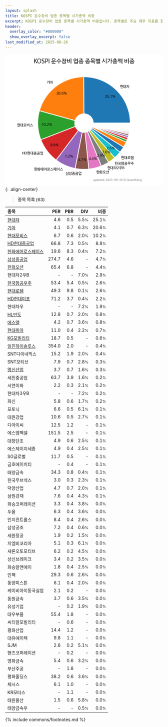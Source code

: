 ```yaml
---
layout: splash
title: KOSPI 운수장비 업종 종목별 시가총액 비중
excerpt: KOSPI 운수장비 업종 종목별 시가총액 비중입니다. 종목별로 주요 재무 지표를 함께 표시합니다.
header:
  overlay_color: "#800000"
  show_overlay_excerpt: false
last_modified_at: 2025-08-26
---
```



![KOSPI 운수장비 업종 종목별 시가총액 비중](/stats/sector/images/kospi_업종_운수장비_종목.png){: .align-center}


> **종목 목록 (63)**<a id="list"></a>

| **종목** | **PER** | **PBR** | **DIV** | **비중** |
| :------- | ------: | ------: | ------: | -------: |
| [현대차](/005380/) | 4.6 | 0.5 | 5.5<small>%</small> | 25.1<small>%</small> |
| [기아](/000270/) | 4.1 | 0.7 | 6.3<small>%</small> | 20.6<small>%</small> |
| [현대모비스](/012330/) | 6.7 | 0.6 | 2.0<small>%</small> | 10.2<small>%</small> |
| [HD현대중공업](/329180/) | 66.8 | 7.3 | 0.5<small>%</small> | 8.8<small>%</small> |
| [한화에어로스페이스](/012450/) | 19.6 | 8.3 | 0.4<small>%</small> | 7.2<small>%</small> |
| [삼성중공업](/010140/) | 274.7 | 4.6 | - | 4.7<small>%</small> |
| [한화오션](/042660/) | 65.4 | 6.8 | - | 4.4<small>%</small> |
| 현대차2우B | - | - | 7.0<small>%</small> | 2.9<small>%</small> |
| [한국항공우주](/047810/) | 53.4 | 5.4 | 0.5<small>%</small> | 2.6<small>%</small> |
| [현대로템](/064350/) | 49.3 | 9.8 | 0.1<small>%</small> | 2.6<small>%</small> |
| [HD현대미포](/010620/) | 71.2 | 3.7 | 0.4<small>%</small> | 2.2<small>%</small> |
| 현대차우 | - | - | 7.2<small>%</small> | 1.9<small>%</small> |
| [HL만도](/204320/) | 12.8 | 0.7 | 2.0<small>%</small> | 0.8<small>%</small> |
| [에스엘](/005850/) | 4.2 | 0.7 | 3.6<small>%</small> | 0.8<small>%</small> |
| [현대위아](/011210/) | 11.0 | 0.4 | 2.2<small>%</small> | 0.7<small>%</small> |
| [KG모빌리티](/003620/) | 18.7 | 0.5 | - | 0.6<small>%</small> |
| [일진하이솔루스](/271940/) | 354.0 | 2.0 | - | 0.4<small>%</small> |
| SNT다이내믹스 | 15.2 | 1.9 | 2.0<small>%</small> | 0.4<small>%</small> |
| SNT모티브 | 7.9 | 0.7 | 2.8<small>%</small> | 0.3<small>%</small> |
| [명신산업](/009900/) | 3.7 | 0.7 | 1.6<small>%</small> | 0.3<small>%</small> |
| 세진중공업 | 63.7 | 3.9 | 1.6<small>%</small> | 0.2<small>%</small> |
| 서연이화 | 2.2 | 0.3 | 2.1<small>%</small> | 0.2<small>%</small> |
| 현대차3우B | - | - | 7.2<small>%</small> | 0.2<small>%</small> |
| 화신 | 5.8 | 0.6 | 1.7<small>%</small> | 0.2<small>%</small> |
| 모토닉 | 6.6 | 0.5 | 6.1<small>%</small> | 0.1<small>%</small> |
| 대원강업 | 10.6 | 0.5 | 2.7<small>%</small> | 0.1<small>%</small> |
| 디아이씨 | 12.5 | 1.2 | - | 0.1<small>%</small> |
| 에스엠벡셀 | 151.5 | 2.5 | - | 0.1<small>%</small> |
| 대창단조 | 4.9 | 0.6 | 2.5<small>%</small> | 0.1<small>%</small> |
| 에스제이지세종 | 4.9 | 0.4 | 2.5<small>%</small> | 0.1<small>%</small> |
| SG글로벌 | 11.7 | 0.5 | - | 0.1<small>%</small> |
| 금호에이치티 | - | 0.4 | - | 0.1<small>%</small> |
| 태양금속 | 34.3 | 0.8 | 0.4<small>%</small> | 0.1<small>%</small> |
| 한국무브넥스 | 3.0 | 0.3 | 2.3<small>%</small> | 0.1<small>%</small> |
| 덕양산업 | 4.7 | 0.7 | 2.0<small>%</small> | 0.1<small>%</small> |
| 삼원강재 | 7.6 | 0.4 | 4.3<small>%</small> | 0.1<small>%</small> |
| 화승코퍼레이션 | 3.3 | 0.4 | 3.8<small>%</small> | 0.0<small>%</small> |
| 두올 | 6.3 | 0.4 | 3.6<small>%</small> | 0.0<small>%</small> |
| 인지컨트롤스 | 8.4 | 0.4 | 2.6<small>%</small> | 0.0<small>%</small> |
| 삼성공조 | 7.2 | 0.4 | 0.6<small>%</small> | 0.0<small>%</small> |
| 세원정공 | 1.9 | 0.2 | 1.5<small>%</small> | 0.0<small>%</small> |
| 지엠비코리아 | 5.1 | 0.3 | 6.1<small>%</small> | 0.0<small>%</small> |
| 새론오토모티브 | 6.2 | 0.2 | 4.5<small>%</small> | 0.0<small>%</small> |
| 상신브레이크 | 3.4 | 0.2 | 3.5<small>%</small> | 0.0<small>%</small> |
| 화승알앤에이 | 1.8 | 0.4 | 2.5<small>%</small> | 0.0<small>%</small> |
| 인팩 | 29.3 | 0.6 | 2.6<small>%</small> | 0.0<small>%</small> |
| 동양피스톤 | 6.1 | 0.4 | 2.0<small>%</small> | 0.0<small>%</small> |
| 케이비아이동국실업 | 2.1 | 0.2 | - | 0.0<small>%</small> |
| 동원금속 | 3.7 | 0.6 | 3.5<small>%</small> | 0.0<small>%</small> |
| 유성기업 | - | 0.2 | 1.9<small>%</small> | 0.0<small>%</small> |
| 대우부품 | 55.4 | 1.8 | - | 0.0<small>%</small> |
| 씨티알모빌리티 | - | 0.6 | - | 0.0<small>%</small> |
| 평화산업 | 14.4 | 1.2 | - | 0.0<small>%</small> |
| 대유에이텍 | 9.8 | 1.1 | - | 0.0<small>%</small> |
| SJM | 2.6 | 0.2 | 5.1<small>%</small> | 0.0<small>%</small> |
| 핸즈코퍼레이션 | - | 0.2 | - | 0.0<small>%</small> |
| 영화금속 | 5.4 | 0.6 | 3.2<small>%</small> | 0.0<small>%</small> |
| 부산주공 | - | 1.8 | - | 0.0<small>%</small> |
| 평화홀딩스 | 38.2 | 0.6 | 3.6<small>%</small> | 0.0<small>%</small> |
| 체시스 | 6.1 | 1.0 | - | 0.0<small>%</small> |
| KR모터스 | - | 1.1 | - | 0.0<small>%</small> |
| 태원물산 | 1.5 | 0.6 | 5.8<small>%</small> | 0.0<small>%</small> |
| 태양금속우 | - | - | 0.5<small>%</small> | 0.0<small>%</small> |

{% include commons/footnotes.md %}